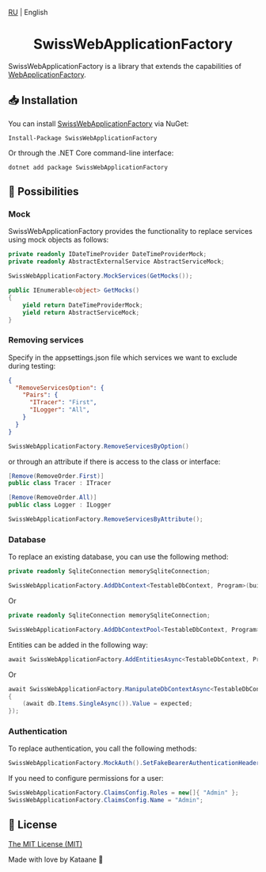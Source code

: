 [RU](Readme.md) | English

<div align="center">
<h1>SwissWebApplicationFactory</h1>
</div>

SwissWebApplicationFactory is a library that extends the capabilities of [WebApplicationFactory](https://learn.microsoft.com/en-us/aspnet/core/test/integration-tests).

## 📥 Installation

You can install [SwissWebApplicationFactory](https://www.nuget.org/packages/SwissWebApplicationFactory) via NuGet:
```
Install-Package SwissWebApplicationFactory
```

Or through the .NET Core command-line interface:
```
dotnet add package SwissWebApplicationFactory
```

## 🔧 Possibilities

### Mock
SwissWebApplicationFactory provides the functionality to replace services using mock objects as follows:
```csharp
private readonly IDateTimeProvider DateTimeProviderMock;
private readonly AbstractExternalService AbstractServiceMock;

SwissWebApplicationFactory.MockServices(GetMocks());

public IEnumerable<object> GetMocks()
{
    yield return DateTimeProviderMock;
    yield return AbstractServiceMock;
}
```

### Removing services
Specify in the appsettings.json file which services we want to exclude during testing:
```json
{
  "RemoveServicesOption": {
    "Pairs": {
      "ITracer": "First",
      "ILogger": "All",
    }
  }
}
```
```csharp
SwissWebApplicationFactory.RemoveServicesByOption()
```
or through an attribute if there is access to the class or interface:
```csharp
[Remove(RemoveOrder.First)]
public class Tracer : ITracer
```
```csharp
[Remove(RemoveOrder.All)]
public class Logger : ILogger
```
```csharp
SwissWebApplicationFactory.RemoveServicesByAttribute();
```

### Database
To replace an existing database, you can use the following method:
```csharp
private readonly SqliteConnection memorySqliteConnection;

SwissWebApplicationFactory.AddDbContext<TestableDbContext, Program>(builder => builder.UseSqlite(memorySqliteConnection));
```
Or
```csharp
private readonly SqliteConnection memorySqliteConnection;

SwissWebApplicationFactory.AddDbContextPool<TestableDbContext, Program>(builder => builder.UseSqlite(memorySqliteConnection));
```
Entities can be added in the following way:
```csharp
await SwissWebApplicationFactory.AddEntitiesAsync<TestableDbContext, Program, Item>(items);
```
Or
```csharp
await SwissWebApplicationFactory.ManipulateDbContextAsync<TestableDbContext, Program>(static async db =>
{
    (await db.Items.SingleAsync()).Value = expected;
});
```
### Authentication
To replace authentication, you call the following methods:
```csharp
SwissWebApplicationFactory.MockAuth().SetFakeBearerAuthenticationHeader();
```
If you need to configure permissions for a user:
```csharp
SwissWebApplicationFactory.ClaimsConfig.Roles = new[]{ "Admin" };
SwissWebApplicationFactory.ClaimsConfig.Name = "Admin";
```

## 📝 License 
[The MIT License (MIT)](https://mit-license.org/)

Made with love by Kataane 💜
